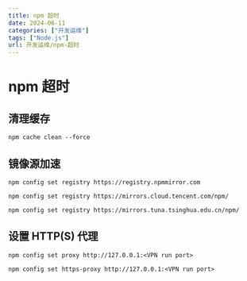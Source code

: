 ```yaml
---
title: npm 超时
date: 2024-06-11
categories: ["开发运维"]
tags: ["Node.js"]
url: 开发运维/npm-超时
---
```


# npm 超时

## 清理缓存

```
npm cache clean --force
```

## 镜像源加速

```
npm config set registry https://registry.npmmirror.com
```

```
npm config set registry https://mirrors.cloud.tencent.com/npm/
```

```
npm config set registry https://mirrors.tuna.tsinghua.edu.cn/npm/
```

## 设置 HTTP(S) 代理

```
npm config set proxy http://127.0.0.1:<VPN run port>
```

```
npm config set https-proxy http://127.0.0.1:<VPN run port>
```
